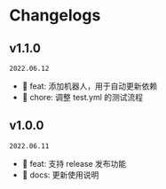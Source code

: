 <!--
🐞 Bug fix
🚀 New feature
💄 Perf
📝 Docs
⚡️ Code style
-->

# Changelogs

## v1.1.0

`2022.06.12`

- 🤖️ feat: 添加机器人，用于自动更新依赖
- 💄 chore: 调整 test.yml 的测试流程

## v1.0.0

`2022.06.11`

- 🚀 feat: 支持 release 发布功能
- 📝 docs: 更新使用说明
